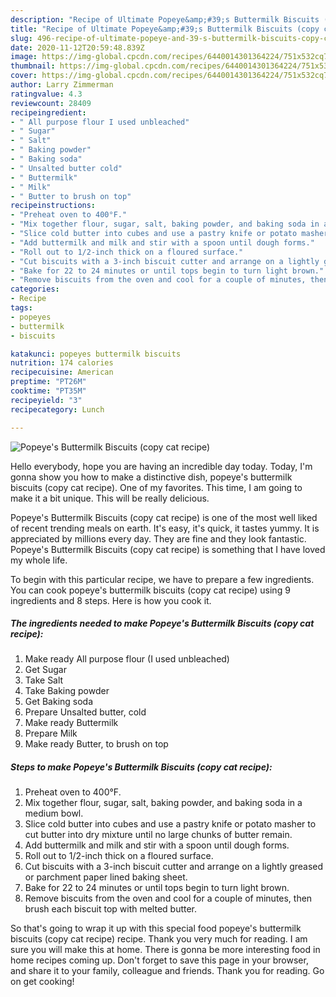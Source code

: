 ```yaml
---
description: "Recipe of Ultimate Popeye&amp;#39;s Buttermilk Biscuits (copy cat recipe)"
title: "Recipe of Ultimate Popeye&amp;#39;s Buttermilk Biscuits (copy cat recipe)"
slug: 496-recipe-of-ultimate-popeye-and-39-s-buttermilk-biscuits-copy-cat-recipe
date: 2020-11-12T20:59:48.839Z
image: https://img-global.cpcdn.com/recipes/6440014301364224/751x532cq70/popeyes-buttermilk-biscuits-copy-cat-recipe-recipe-main-photo.jpg
thumbnail: https://img-global.cpcdn.com/recipes/6440014301364224/751x532cq70/popeyes-buttermilk-biscuits-copy-cat-recipe-recipe-main-photo.jpg
cover: https://img-global.cpcdn.com/recipes/6440014301364224/751x532cq70/popeyes-buttermilk-biscuits-copy-cat-recipe-recipe-main-photo.jpg
author: Larry Zimmerman
ratingvalue: 4.3
reviewcount: 28409
recipeingredient:
- " All purpose flour I used unbleached"
- " Sugar"
- " Salt"
- " Baking powder"
- " Baking soda"
- " Unsalted butter cold"
- " Buttermilk"
- " Milk"
- " Butter to brush on top"
recipeinstructions:
- "Preheat oven to 400°F."
- "Mix together flour, sugar, salt, baking powder, and baking soda in a medium bowl."
- "Slice cold butter into cubes and use a pastry knife or potato masher to cut butter into dry mixture until no large chunks of butter remain."
- "Add buttermilk and milk and stir with a spoon until dough forms."
- "Roll out to 1/2-inch thick on a floured surface."
- "Cut biscuits with a 3-inch biscuit cutter and arrange on a lightly greased or parchment paper lined baking sheet."
- "Bake for 22 to 24 minutes or until tops begin to turn light brown."
- "Remove biscuits from the oven and cool for a couple of minutes, then brush each biscuit top with melted butter."
categories:
- Recipe
tags:
- popeyes
- buttermilk
- biscuits

katakunci: popeyes buttermilk biscuits 
nutrition: 174 calories
recipecuisine: American
preptime: "PT26M"
cooktime: "PT35M"
recipeyield: "3"
recipecategory: Lunch

---
```



![Popeye&#39;s Buttermilk Biscuits (copy cat recipe)](https://img-global.cpcdn.com/recipes/6440014301364224/751x532cq70/popeyes-buttermilk-biscuits-copy-cat-recipe-recipe-main-photo.jpg)

Hello everybody, hope you are having an incredible day today. Today, I'm gonna show you how to make a distinctive dish, popeye&#39;s buttermilk biscuits (copy cat recipe). One of my favorites. This time, I am going to make it a bit unique. This will be really delicious.

Popeye&#39;s Buttermilk Biscuits (copy cat recipe) is one of the most well liked of recent trending meals on earth. It's easy, it's quick, it tastes yummy. It is appreciated by millions every day. They are fine and they look fantastic. Popeye&#39;s Buttermilk Biscuits (copy cat recipe) is something that I have loved my whole life.




To begin with this particular recipe, we have to prepare a few ingredients. You can cook popeye&#39;s buttermilk biscuits (copy cat recipe) using 9 ingredients and 8 steps. Here is how you cook it.

<!--inarticleads1-->

##### The ingredients needed to make Popeye&#39;s Buttermilk Biscuits (copy cat recipe):

1. Make ready  All purpose flour (I used unbleached)
1. Get  Sugar
1. Take  Salt
1. Take  Baking powder
1. Get  Baking soda
1. Prepare  Unsalted butter, cold
1. Make ready  Buttermilk
1. Prepare  Milk
1. Make ready  Butter, to brush on top




<!--inarticleads2-->

##### Steps to make Popeye&#39;s Buttermilk Biscuits (copy cat recipe):

1. Preheat oven to 400°F.
1. Mix together flour, sugar, salt, baking powder, and baking soda in a medium bowl.
1. Slice cold butter into cubes and use a pastry knife or potato masher to cut butter into dry mixture until no large chunks of butter remain.
1. Add buttermilk and milk and stir with a spoon until dough forms.
1. Roll out to 1/2-inch thick on a floured surface.
1. Cut biscuits with a 3-inch biscuit cutter and arrange on a lightly greased or parchment paper lined baking sheet.
1. Bake for 22 to 24 minutes or until tops begin to turn light brown.
1. Remove biscuits from the oven and cool for a couple of minutes, then brush each biscuit top with melted butter.




So that's going to wrap it up with this special food popeye&#39;s buttermilk biscuits (copy cat recipe) recipe. Thank you very much for reading. I am sure you will make this at home. There is gonna be more interesting food in home recipes coming up. Don't forget to save this page in your browser, and share it to your family, colleague and friends. Thank you for reading. Go on get cooking!
